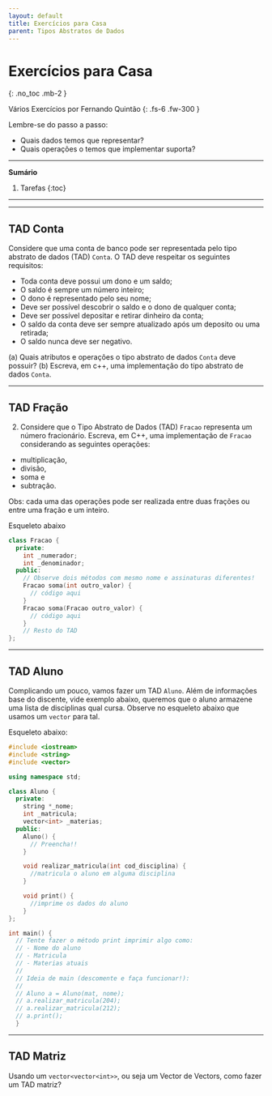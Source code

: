 ```yaml
---
layout: default
title: Exercícios para Casa
parent: Tipos Abstratos de Dados
---
```


# Exercícios para Casa
{: .no_toc .mb-2 }

Vários Exercícios por Fernando Quintão
{: .fs-6 .fw-300 }

Lembre-se do passo a passo:
- Quais dados temos que representar?
- Quais operações o temos que implementar suporta?

---

**Sumário**
1. Tarefas
{:toc}

---

---

## TAD Conta

Considere que uma conta de banco pode ser representada pelo tipo abstrato de dados
(TAD) `Conta`. O TAD deve respeitar os seguintes requisitos:
- Toda conta deve possui um dono e um saldo;
- O saldo é sempre um número inteiro;
- O dono é representado pelo seu nome;
- Deve ser possível descobrir o saldo e o dono de qualquer conta;
- Deve ser possível depositar e retirar dinheiro da conta;
- O saldo da conta deve ser sempre atualizado após um deposito ou uma retirada;
- O saldo nunca deve ser negativo.

(a) Quais atributos e operações o tipo abstrato de dados `Conta` deve possuir?
(b) Escreva, em c++, uma implementação do tipo abstrato de dados `Conta`.

---

## TAD Fração

2. Considere que o Tipo Abstrato de Dados (TAD) `Fracao` representa um número
fracionário. Escreva, em C++, uma implementação de `Fracao` considerando as
seguintes operações:
- multiplicação,
- divisão,
- soma e
- subtração.

Obs: cada uma das operações pode ser realizada entre duas frações ou entre uma
fração e um inteiro.

Esqueleto abaixo
```cpp
class Fracao {
  private:
    int _numerador;
    int _denominador;
  public:
    // Observe dois métodos com mesmo nome e assinaturas diferentes!
    Fracao soma(int outro_valor) {
      // código aqui
    }
    Fracao soma(Fracao outro_valor) {
      // código aqui
    }
    // Resto do TAD
};
```

---

## TAD Aluno

Complicando um pouco, vamos fazer um TAD `Aluno`. Além de informações base do
discente, vide exemplo abaixo, queremos que o aluno armazene uma lista de
disciplinas qual cursa. Observe no esqueleto abaixo que usamos um `vector` para
tal.



Esqueleto abaixo:
```cpp
#include <iostream>
#include <string>
#include <vector>

using namespace std;

class Aluno {
  private:
    string *_nome;
    int _matricula;
    vector<int> _materias;
  public:
    Aluno() {
      // Preencha!!
    }

    void realizar_matricula(int cod_disciplina) {
      //matricula o aluno em alguma disciplina
    }

    void print() {
      //imprime os dados do aluno
    }
};

int main() {
  // Tente fazer o método print imprimir algo como:
  // - Nome do aluno
  // - Matricula
  // - Materias atuais
  //
  // Ideia de main (descomente e faça funcionar!):
  //
  // Aluno a = Aluno(mat, nome);
  // a.realizar_matricula(204);
  // a.realizar_matricula(212);
  // a.print();
  }
  ```

---

## TAD Matriz

Usando um `vector<vector<int>>`, ou seja um Vector de Vectors, como fazer um
TAD matriz?
